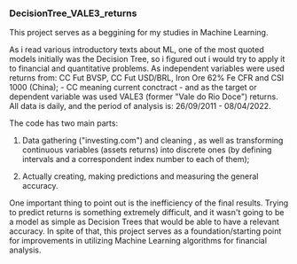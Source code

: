 ### DecisionTree_VALE3_returns

This project serves as a beggining for my studies in Machine Learning. 

As i read various introductory texts about ML, one of the most quoted models initially was the Decision Tree, so i figured out i would try to apply it to financial and quantitative problems. As independent variables were used returns from: CC Fut BVSP, CC Fut USD/BRL, Iron Ore 62% Fe CFR and CSI 1000 (China); - CC meaning current conctract - and as the target or dependent variable was used VALE3 (former "Vale do Rio Doce") returns. All data is daily, and the period of analysis is:  26/09/2011 - 08/04/2022.

The code has two main parts: 

1) Data gathering ("investing.com") and cleaning , as well as transforming continuous variables (assets returns) into discrete ones (by defining intervals and a correspondent index number to each of them); 


2) Actually creating, making predictions and measuring the general accuracy. 

One important thing to point out is the inefficiency of the final results. Trying to predict returns is something extremely difficult, and it wasn't going to be a model as simple as Decision Trees that would be able to have a relevant accuracy. In spite of that, this project serves as a foundation/starting point for improvements in utilizing Machine Learning algorithms for financial analysis.
